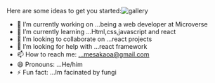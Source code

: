 

Here are some ideas to get you started:![gallery](https://github.com/MesakDuduCoder/MesakDuduCoder/assets/99257836/1e3bcf50-46c9-42de-b11c-8bb00cec31cb)


- 🔭 I’m currently working on ...being a web developer at Microverse
- 🌱 I’m currently learning ...Html,css,javascript and react
- 👯 I’m looking to collaborate on ...react projects
- 🤔 I’m looking for help with ...react framework
- 📫 How to reach me: ...mesakaoa@gmail.com
- 😄 Pronouns: ...He/him
- ⚡ Fun fact: ...Im facinated by fungi

